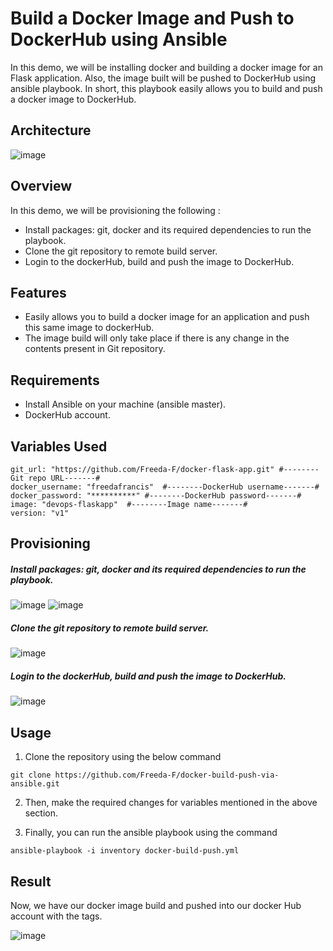 # Build a Docker Image and Push to DockerHub using Ansible

In this demo, we will be installing docker and building a docker image for an Flask application. Also, the image built will be pushed to DockerHub using ansible playbook. In short, this playbook easily allows you to build and push a docker image to DockerHub.

## Architecture

![image](https://user-images.githubusercontent.com/93197553/148982211-1d652b5a-cf68-4ed1-9fc4-ef8d760b381c.png)


## Overview

In this demo, we will be provisioning the following :

- Install packages: git, docker and its required dependencies to run the playbook.
- Clone the git repository to remote build server.
- Login to the dockerHub, build and push the image to DockerHub.

## Features

- Easily allows you to build a docker image for an application and push this same image to dockerHub.
- The image build will only take place if there is any change in the contents present in Git repository.

## Requirements

- Install Ansible on your machine (ansible master).
- DockerHub account.

## Variables Used

```
git_url: "https://github.com/Freeda-F/docker-flask-app.git" #--------Git repo URL-------#
docker_username: "freedafrancis"  #--------DockerHub username-------#
docker_password: "**********" #--------DockerHub password-------#
image: "devops-flaskapp"  #--------Image name-------#
version: "v1"
```

## Provisioning

##### Install packages: git, docker and its required dependencies to run the playbook.

![image](https://user-images.githubusercontent.com/93197553/148967390-f4f5a7fc-5f10-455d-a11c-ef375e5b3853.png)
![image](https://user-images.githubusercontent.com/93197553/148967542-65902088-055c-46bf-b8c8-e9d6c2d68626.png)


##### Clone the git repository to remote build server.

![image](https://user-images.githubusercontent.com/93197553/148967630-393c7efb-5709-4cc8-847c-61ee1275a965.png)

##### Login to the dockerHub, build and push the image to DockerHub.

![image](https://user-images.githubusercontent.com/93197553/148967751-5e5bd8cb-3c0b-4313-a452-6048ce5f1e9f.png)


## Usage

1. Clone the repository using the below command
```
git clone https://github.com/Freeda-F/docker-build-push-via-ansible.git
```
2. Then, make the required changes for variables mentioned in the above section.

3. Finally, you can run the ansible playbook using the command
```
ansible-playbook -i inventory docker-build-push.yml
```

## Result

Now, we have our docker image build and pushed into our docker Hub account with the tags.

![image](https://user-images.githubusercontent.com/93197553/148968145-cb04f6fd-eef8-4bfe-9608-c1925f7925db.png)


